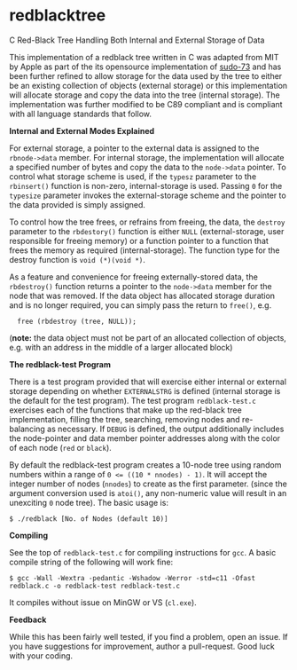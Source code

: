 # redblacktree
C Red-Black Tree Handling Both Internal and External Storage of Data

This implementation of a redblack tree written in C was adapted from MIT by Apple as part of the its opensource implementation of [sudo-73](https://opensource.apple.com/source/sudo/sudo-73/src/) and has been further refined to allow storage for the data used by the tree to either be an existing collection of objects (external storage) or this implementation will allocate storage and copy the data into the tree (internal storage). The implementation was further modified to be C89 compliant and is compliant with all language standards that follow.

**Internal and External Modes Explained**

For external storage, a pointer to the external data is assigned to the `rbnode->data` member. For internal storage, the implementation will allocate a specified number of bytes and copy the data to the `node->data` pointer. To control what storage scheme is used, if the `typesz` parameter to the `rbinsert()` function is non-zero, internal-storage is used. Passing `0` for the `typesize` parameter invokes the external-storage scheme and the pointer to the data provided is simply assigned.

To control how the tree frees, or refrains from freeing, the data, the `destroy` parameter to the `rbdestory()` function is either `NULL` (external-storage, user responsible for freeing memory) or a function pointer to a function that frees the memory as required (internal-storage). The function type for the destroy function is `void (*)(void *)`.

As a feature and convenience for freeing externally-stored data, the `rbdestroy()` function returns a pointer to the `node->data` member for the node that was removed. If the data object has allocated storage duration and is no longer required, you can simply pass the return to `free()`, e.g.

      free (rbdestroy (tree, NULL));

(**note:** the data object must not be part of an allocated collection of objects, e.g. with an address in the middle of a larger allocated block)

**The redblack-test Program**

There is a test program provided that will exercise either internal or external storage depending on whether `EXTERNALSTRG` is defined (internal storage is the default for the test program). The test program `redblack-test.c` exercises each of the functions that make up the red-black tree implementation, filling the tree, searching, removing nodes and re-balancing as necessary. If `DEBUG` is defined, the output additionally includes the node-pointer and data member pointer addresses along with the color of each node (`red` or `black`).

By default the redblack-test program creates a 10-node tree using random numbers within a range of `0 <= ((10 * nnodes) - 1)`. It will accept the integer number of nodes (`nnodes`) to create as the first parameter. (since the argument conversion used is `atoi()`, any non-numeric value will result in an unexciting `0` node tree). The basic usage is:

    $ ./redblack [No. of Nodes (default 10)]

**Compiling**

See the top of `redblack-test.c` for compiling instructions for `gcc`. A basic compile string of the following will work fine:

    $ gcc -Wall -Wextra -pedantic -Wshadow -Werror -std=c11 -Ofast redblack.c -o redblack-test redblack-test.c

It compiles without issue on MinGW or VS (`cl.exe`).

**Feedback**

While this has been fairly well tested, if you find a problem, open an issue. If you have suggestions for improvement, author a pull-request. Good luck with your coding.
